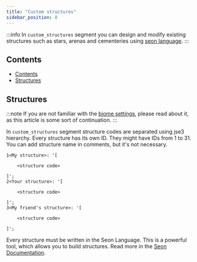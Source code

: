 ```yaml
---
title: "Custom structures"
sidebar_position: 8
---
```


:::info
In `custom_structures` segment you can design and modify existing structures such as stars, arenas and cementeries
using [seon language](../SeonLanguage/).
:::

## Contents

- [Contents](#contents)
- [Structures](#structures)

## Structures

:::note
If you are not familiar with the [biome settings](./GeneratorSettings/BiomeSettings), please read about it, as this article is some sort of continuation.
:::

In `custom_structures` segment structure codes are separated using jse3 hierarchy.
Every structure has its own ID. They might have IDs from 1 to 31. You can add structure name in comments,
but it's not necessary.

```text showLineNumbers
1<My structure>: '[

    <structure code>

]';
2<Your structure>: '[

    <structure code>

]';
3<My friend's structure>: '[

    <structure code>

]';
```

Every structure must be written in the Seon Language. This is a powerful
tool, which allows you to build structures. Read more in the [Seon Documentation](../SeonLanguage/).
